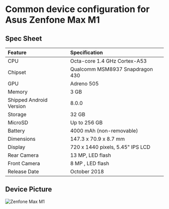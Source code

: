 # Common device configuration for Asus Zenfone Max M1

## Spec Sheet

| Feature                 | Specification                     |
| :---------------------- | :-------------------------------- |
| CPU                     | Octa-core 1.4 GHz Cortex-A53      |
| Chipset                 | Qualcomm MSM8937 Snapdragon 430   |
| GPU                     | Adreno 505                        |
| Memory                  | 3 GB                            |
| Shipped Android Version | 8.0.0                             |
| Storage                 | 32 GB                          |
| MicroSD                 | Up to 256 GB                      |
| Battery                 | 4000 mAh (non-removable)          |
| Dimensions              | 147.3 x 70.9 x 8.7 mm             |
| Display                 | 720 x 1440 pixels, 5.45" IPS LCD   |
| Rear Camera             | 13 MP, LED flash                  |
| Front Camera            | 8 MP , LED flash                              |
| Release Date            | October 2018                         |

## Device Picture

![Zenfone Max M1](https://www.asus.com/media/IN/products/Av2HDWl1WLs1j7bm/P_setting_xxx_0_90_end_300.png "Zenfone Max M1")

